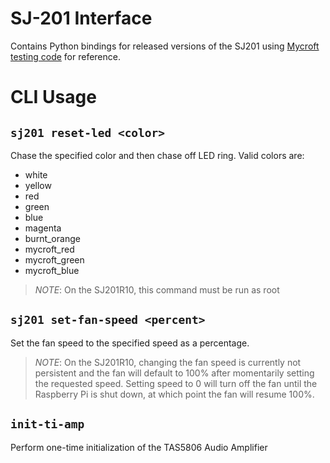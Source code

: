 # SJ-201 Interface
Contains Python bindings for released versions of the SJ201 using 
[Mycroft testing code](https://github.com/MycroftAI/mark-ii-hardware-testing)
for reference.

# CLI Usage

## `sj201 reset-led <color>`
Chase the specified color and then chase off LED ring. Valid colors are:
- white
- yellow
- red
- green
- blue
- magenta
- burnt_orange
- mycroft_red
- mycroft_green
- mycroft_blue
>*NOTE*: On the SJ201R10, this command must be run as root

## `sj201 set-fan-speed <percent>`
Set the fan speed to the specified speed as a percentage.
>*NOTE*: On the SJ201R10, changing the fan speed is currently not persistent and
> the fan will default to 100% after momentarily setting the requested speed.
> Setting speed to 0 will turn off the fan until the Raspberry Pi is shut down,
> at which point the fan will resume 100%.

## `init-ti-amp`
Perform one-time initialization of the TAS5806 Audio Amplifier
